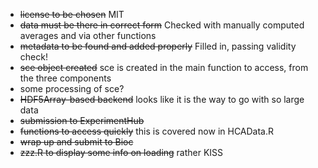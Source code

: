 - ~~license to be chosen~~ MIT
- ~~data must be there in correct form~~ Checked with manually computed averages and via other functions
- ~~metadata to be found and added properly~~ Filled in, passing validity check!
- ~~sce object created~~ sce is created in the main function to access, from the three components
- some processing of sce?
- ~~HDF5Array-based backend~~ looks like it is the way to go with so large data
- ~~submission to ExperimentHub~~
- ~~functions to access quickly~~ this is covered now in HCAData.R
- ~~wrap up and submit to Bioc~~
- ~~zzz.R to display some info on loading~~ rather KISS
